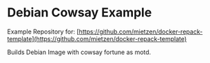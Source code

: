 # Debian Cowsay Example

Example Repository for: [https://github.com/mietzen/docker-repack-template](https://github.com/mietzen/docker-repack-template)

Builds Debian Image with cowsay fortune as motd.
